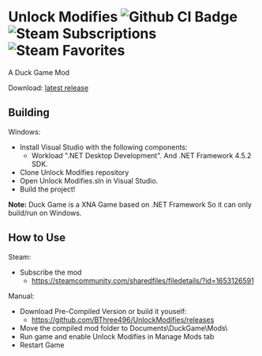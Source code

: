 # Unlock Modifies ![Github CI Badge](https://github.com/BThree496/UnlockModifies/workflows/Github%20CI/badge.svg) ![Steam Subscriptions](https://img.shields.io/steam/subscriptions/1653126591?style=flat-square) ![Steam Favorites](https://img.shields.io/steam/favorites/1653126591?style=flat-square)
A Duck Game Mod

Download: [latest release](https://github.com/BThree496/UnlockModifies/releases)

Building
-------
Windows:
- Install Visual Studio with the following components:
  - Workload ".NET Desktop Development". And .NET Framework 4.5.2 SDK.
- Clone Unlock Modifies repository
- Open Unlock Modifies.sln in Visual Studio.
- Build the project!

**Note:** Duck Game is a XNA Game based on .NET Framework So it can only build/run on Windows.

How to Use
-------
Steam:
- Subscribe the mod
  - https://steamcommunity.com/sharedfiles/filedetails/?id=1653126591

Manual:
- Download Pre-Compiled Version or build it youself:
  - https://github.com/BThree496/UnlockModifies/releases
- Move the compiled mod folder to Documents\DuckGame\Mods\
- Run game and enable Unlock Modifies in Manage Mods tab
- Restart Game